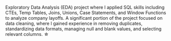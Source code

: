 Exploratory Data Analysis (EDA) project where I applied SQL skills including CTEs, Temp Tables, Joins, Unions, Case Statements, and Window Functions to analyze company layoffs. 
A significant portion of the project focused on data cleaning, where I gained experience in removing duplicates, standardizing data formats, managing null and blank values, and selecting relevant columns. ☆
